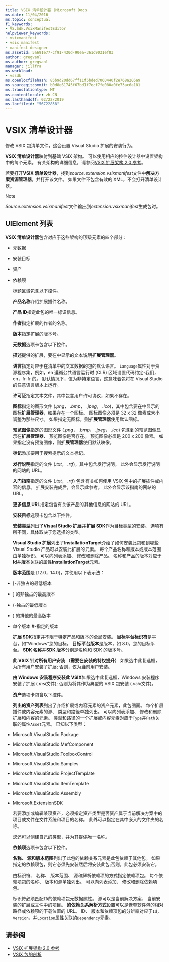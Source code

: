 ```yaml
---
title: VSIX 清单设计器 |Microsoft Docs
ms.date: 11/04/2016
ms.topic: conceptual
f1_keywords:
- VS.Sdk.VsixManifestEditor
helpviewer_keywords:
- vsixmanifest
- vsix manifest
- manifest designer
ms.assetid: 5a691e77-cf91-430d-90ea-361d9031ef83
author: gregvanl
ms.author: gregvanl
manager: jillfra
ms.workload:
- vssdk
ms.openlocfilehash: 85b9d20dd67ff11f5bded7060440f2e768a205a9
ms.sourcegitcommit: b0d8e61745f67bd1f7ecf7fe080a0fe73ac6a181
ms.translationtype: MT
ms.contentlocale: zh-CN
ms.lasthandoff: 02/22/2019
ms.locfileid: "56722858"
---
```

# <a name="vsix-manifest-designer"></a>VSIX 清单设计器
修改 VSIX 包清单文件，这会设置 Visual Studio 扩展的安装行为。

 **VSIX 清单设计器**映射到基础 VSIX 架构。 可以使用相应的控件设计器中设置架构中的每个元素。 有关架构的详细信息，请参阅[VSIX 扩展架构 2.0 参考](../extensibility/vsix-extension-schema-2-0-reference.md)。

 若要打开**VSIX 清单设计器**，找到*source.extension.vsixmanifest*文件中**解决方案资源管理器**，并打开该文件。 如果文件不包含有效的 XML，不会打开清单设计器。

> [!NOTE]
>  *Source.extension.vsixmanifest*文件输出到*extension.vsixmanifest*生成包时。

## <a name="uielement-list"></a>UIElement 列表
 **VSIX 清单设计器**包含对应于这些架构的顶级元素的四个部分：

- 元数据

- 安装目标

- 资产

- 依赖项

  标题区域包含以下控件。

  **产品名称**介绍扩展插件名称。

  **产品 ID**指定此包的唯一标识信息。

  **作者**指定扩展的作者的名称。

  **版本**指定扩展的版本号。

  **元数据**选项卡包含以下控件。

  **描述**提供的扩展，要在中显示的文本说明**扩展管理器**。

  **语言**指定对应于在清单中的文本数据的包的默认语言。 `Language`属性对于资源程序集，例如，en 遵循公共语言运行时 (CLR) 区域设置代码约定-我们，en，fr-fr 的。 默认情况下，值为非特定语言，这意味着包将在 Visual Studio 的任意语言版本上运行。

  **许可证**指定文本文件，其中包含用户许可协议，如果不存在。

  **图标**指定的图形文件 (*.png*， *.bmp*， *.jpeg*， *.ico*)，其中包含要在中显示的图标**扩展管理器**，如果存在一个图标。 图标图像必须是 32 x 32 像素或大小调整为那些尺寸。 如果指定无图标，则**扩展管理器**使用默认图标。

  **预览图像**指定的图形文件 (*.png*， *.bmp*， *.jpeg*， *.ico*) 包含到的预览图像显示在**扩展管理器**、 预览图像是否存在。 预览图像必须是 200 x 200 像素。 如果指定没有预览图像，则**扩展管理器**使用默认映像。

  **标记**添加要用于搜索提示的文本标记。

  **发行说明**指定的文件 (*.txt*， *.rtf*)，其中包含发行说明。 此外会显示发行说明的网站的 URL。

  **入门指南**指定的文件 (*.txt*， *.rtf*) 包含有关如何使用 VSIX 包中的扩展插件或内容的信息。 扩展安装完成后，会显示此参考。 此外会显示该指南的网站的 URL。

  **更多信息 URL**指定包含有关该产品的其他信息的网站的 URL。

  **安装目标**选项卡包含以下控件。

  **安装类型**列出了**Visual Studio 扩展**并**扩展 SDK**作为目标类型的安装。 选项有所不同，具体取决于您选择的类型。

  **Visual Studio 扩展**列出了**InstallationTarget**介绍了如何安装此包和到哪些 Visual Studio 产品可以安装此扩展的元素。 每个产品名称和版本或版本范围由单独标识。 可以向列表添加、 修改和删除产品。 名称和产品的版本对应于**Id**并**版本**关联的属性**InstallationTarget**元素。

  **版本范围**是 [12.0，14.0]，并使用以下表示法：

- [-非独占的最低版本

- ] 的非独占的最高版本

- (-独占的最低版本

- ) 的排他的最高版本

- 单个版本 #-指定的版本

  **扩展 SDK**指定并不限于特定产品和版本的全局安装。 **目标平台标识符**是平台，如"Windows"您的目标。 **目标平台版本**是版本，如 8.0，您的目标平台。 **SDK 名称**并**SDK 版本**分别是名称和 SDK 的版本号。

  **此 VSIX 针对所有用户安装 （需要在安装的特权提升）** 如果选中此复选框，为所有用户安装了扩展; 否则，仅为当前用户安装。

  **由 Windows 安装程序安装此 VSIX**如果选中此复选框，Windows 安装程序安装了扩展 (*.msi*文件); 否则为将其作为典型的 VSIX 包安装 (*.vsix*文件)。

  **资产**选项卡包含以下控件。

  **列出的资产列表**列出了介绍扩展或内容元素的资产元素，此包图面。 每个扩展插件或内容元素的源、 类型和路径单独列出。 可以向列表添加、 修改和删除扩展和内容的元素。 类型和路径的一个扩展或内容元素对应于`Type`并`Path`关联的属性`Asset`元素。 已知以下类型：

- Microsoft.VisualStudio.Package

- Microsoft.VisualStudio.MefComponent

- Microsoft.VisualStudio.ToolboxControl

- Microsoft.VisualStudio.Samples

- Microsoft.VisualStudio.ProjectTemplate

- Microsoft.VisualStudio.ItemTemplate

- Microsoft.VisualStudio.Assembly

- Microsoft.ExtensionSDK

  若要添加或编辑某项资产，必须指定资产类型是否资产属于当前解决方案中的项目或文件在文件系统和项目的名称。 此外可以指定在其中嵌入的文件夹的名称。

  您还可以创建自己的类型，并为其提供唯一名称。

  **依赖项**选项卡包含以下控件。

  **名称、 源和版本范围**列出了此包的依赖关系元素是此包依赖于其他包。 如果指定的依赖项包，则它必须先安装然后将安装此包;否则，此包必须安装它。

  由标识符、 名称、 版本范围、 源和解析依赖项的方式指定依赖项包。 每个依赖项包的名称、 版本和源单独列出。 可以向列表添加、 修改和删除依赖项包。

  标识符必须匹配`ID`的依赖项包元数据属性。 源可以是当前解决方案、 当前安装的扩展或文件中的项目。 **的依赖关系解析方式**设置可以是嵌套软件包的相对路径或依赖项的下载位置的 URL。 ID、 版本和依赖项包的分辨率对应于`Id`， `Version`，并`Location`属性关联的`Dependency`元素。

## <a name="see-also"></a>请参阅
- [VSIX 扩展架构 2.0 参考](../extensibility/vsix-extension-schema-2-0-reference.md)
- [VSIX 包的剖析](../extensibility/anatomy-of-a-vsix-package.md)